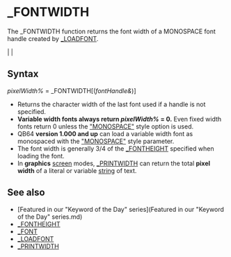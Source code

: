 # _FONTWIDTH

The _FONTWIDTH function returns the font width of a MONOSPACE font handle created by [_LOADFONT](_LOADFONT.md).

  

|  |

## Syntax

*pixelWidth%* = _FONTWIDTH[(*fontHandle&*)]
  

* Returns the character width of the last font used if a handle is not specified.
* **Variable width fonts always return *pixelWidth%* = 0.** Even fixed width fonts return 0 unless the ["MONOSPACE"]("MONOSPACE".md) style option is used.
* QB64 **version 1.000 and up** can load a variable width font as monospaced with the ["MONOSPACE"]("MONOSPACE".md) style parameter.
* The font width is generally 3/4 of the [_FONTHEIGHT](_FONTHEIGHT.md) specified when loading the font.
* In **graphics** [screen](screen.md) modes, [_PRINTWIDTH](_PRINTWIDTH.md) can return the total **pixel width** of a literal or variable [string](string.md) of text.

  

## See also

* [Featured in our "Keyword of the Day" series](Featured in our "Keyword of the Day" series.md)
* [_FONTHEIGHT](_FONTHEIGHT.md)
* [_FONT](_FONT.md)
* [_LOADFONT](_LOADFONT.md)
* [_PRINTWIDTH](_PRINTWIDTH.md)

  
